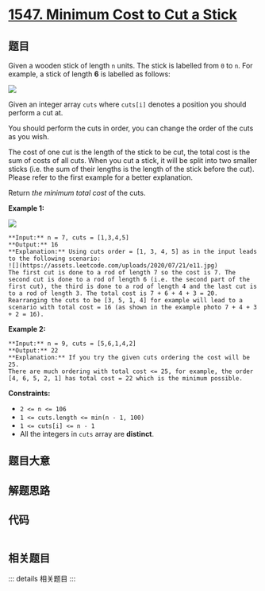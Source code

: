# [1547. Minimum Cost to Cut a Stick](https://leetcode.com/problems/minimum-cost-to-cut-a-stick)

## 题目

Given a wooden stick of length `n` units. The stick is labelled from `0` to
`n`. For example, a stick of length **6** is labelled as follows:

![](https://assets.leetcode.com/uploads/2020/07/21/statement.jpg)

Given an integer array `cuts` where `cuts[i]` denotes a position you should
perform a cut at.

You should perform the cuts in order, you can change the order of the cuts as
you wish.

The cost of one cut is the length of the stick to be cut, the total cost is
the sum of costs of all cuts. When you cut a stick, it will be split into two
smaller sticks (i.e. the sum of their lengths is the length of the stick
before the cut). Please refer to the first example for a better explanation.

Return _the minimum total cost_ of the cuts.



**Example 1:**

![](https://assets.leetcode.com/uploads/2020/07/23/e1.jpg)

    
    
    **Input:** n = 7, cuts = [1,3,4,5]
    **Output:** 16
    **Explanation:** Using cuts order = [1, 3, 4, 5] as in the input leads to the following scenario:
    ![](https://assets.leetcode.com/uploads/2020/07/21/e11.jpg)
    The first cut is done to a rod of length 7 so the cost is 7. The second cut is done to a rod of length 6 (i.e. the second part of the first cut), the third is done to a rod of length 4 and the last cut is to a rod of length 3. The total cost is 7 + 6 + 4 + 3 = 20.
    Rearranging the cuts to be [3, 5, 1, 4] for example will lead to a scenario with total cost = 16 (as shown in the example photo 7 + 4 + 3 + 2 = 16).

**Example 2:**

    
    
    **Input:** n = 9, cuts = [5,6,1,4,2]
    **Output:** 22
    **Explanation:** If you try the given cuts ordering the cost will be 25.
    There are much ordering with total cost <= 25, for example, the order [4, 6, 5, 2, 1] has total cost = 22 which is the minimum possible.
    



**Constraints:**

  * `2 <= n <= 106`
  * `1 <= cuts.length <= min(n - 1, 100)`
  * `1 <= cuts[i] <= n - 1`
  * All the integers in `cuts` array are **distinct**.


## 题目大意

## 解题思路

## 代码

```javascript

```

## 相关题目

::: details 相关题目
:::
